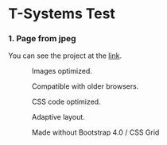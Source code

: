 
# T-Systems Test

<h3>1. Page from jpeg</h3>
You can see the project at the <a href="https://owiii.github.io/T-Systems-1/1.%20Page%20from%20jpeg/index.html">link</a>.
<ul>
<ol>Images optimized.</ol>
<ol>Compatible with older browsers.</ol>
<ol>CSS code optimized.</ol>
<ol>Adaptive layout.</ol>
  <ul>
Made without Bootstrap 4.0 / CSS Grid


